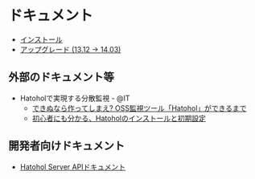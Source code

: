 ドキュメント
==========

- [インストール](/docs/install/14.03/ja/)
- [アップグレード (13.12 → 14.03)](/docs/upgrade/14.03/ja/)

外部のドキュメント等
------------------
- Hatoholで実現する分散監視 - @IT
	- [できぬなら作ってしまえ? OSS監視ツール「Hatohol」ができるまで](http://www.atmarkit.co.jp/ait/articles/1402/13/news008.html)
	- [初心者にも分かる、Hatoholのインストールと初期設定](http://www.atmarkit.co.jp/ait/articles/1403/13/news007.html)

開発者向けドキュメント
-------------------
- [Hatohol Server APIドキュメント](/docs/api/)

